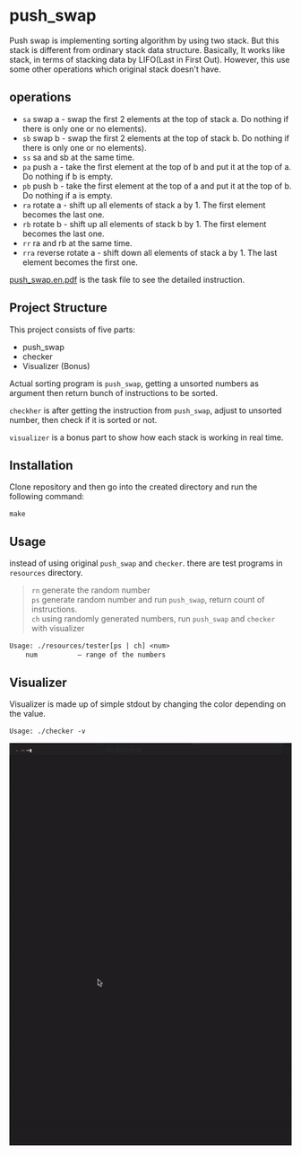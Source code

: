 # push_swap

Push swap is implementing sorting algorithm by using two stack.
But this stack is different from ordinary stack data structure.
Basically, It works like stack, in terms of stacking data by LIFO(Last in First Out).
However, this use some other operations which original stack doesn't have.

## operations

* `sa` swap a - swap the first 2 elements at the top of stack a. Do nothing if there is only one or no elements).
* `sb` swap b - swap the first 2 elements at the top of stack b. Do nothing if there is only one or no elements).
* `ss` sa and sb at the same time.
* `pa` push a - take the first element at the top of b and put it at the top of a. Do
nothing if b is empty.
* `pb` push b - take the first element at the top of a and put it at the top of b. Do
nothing if a is empty.
* `ra` rotate a - shift up all elements of stack a by 1. The first element becomes
the last one.
* `rb` rotate b - shift up all elements of stack b by 1. The first element becomes the last one.
* `rr` ra and rb at the same time.
* `rra` reverse rotate a - shift down all elements of stack a by 1. The last element becomes the first one.


[push_swap.en.pdf](/resources/push_swap.en.pdf) is the task file to see the detailed instruction.

## Project Structure

This project consists of five parts:

* push_swap
* checker
* Visualizer (Bonus)

Actual sorting program is `push_swap`, getting a unsorted numbers as argument
then return bunch of instructions to be sorted.

`checkher` is after getting the instruction from `push_swap`, adjust to unsorted number, then check if it is sorted or not.

`visualizer` is a bonus part to show how each stack is working in real time.

## Installation

Clone repository and then go into the created directory and run the following command:

```
make
```

## Usage

instead of using original `push_swap` and `checker`. there are test programs in `resources` directory.

> `rn` generate the random number<br/>
> `ps` generate random number and run `push_swap`, return count of instructions.<br/>
> `ch` using randomly generated numbers, run `push_swap` and `checker` with visualizer<br/>

```
Usage: ./resources/tester[ps | ch] <num>
    num          — range of the numbers
```
## Visualizer

Visualizer is made up of simple stdout by changing the color depending on the value.
```
Usage: ./checker -v
```

![Visualizer](/resources/pushswap.gif)
